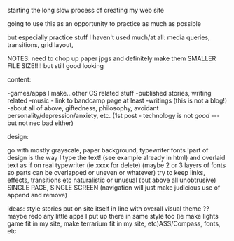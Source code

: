 starting the long slow process of creating my web site<br>

going to use this as an opportunity to practice as much as possible<br>

but especially practice stuff I haven't used much/at all: media queries, transitions, grid layout,


NOTES:  need to chop up paper jpgs and definitely make them SMALLER FILE SIZE!!!! but still good looking


 content:

-games/apps I make...other CS related stuff
-published stories, writing related
-music - link to bandcamp page at least
-writings (this is not a blog!)
    -about all of above, giftedness, philosophy, avoidant personality/depression/anxiety, etc.
     (1st post - technology is not _good_ ---but not nec bad either)

design:

go with mostly grayscale, paper background, typewriter fonts
!part of design is the way I type the text! (see example already in html) and overlaid text as if on real typewriter (ie xxxx for delete)
(maybe 2 or 3 layers of fonts so parts can be overlapped or uneven or whatever)
try to keep links, effects, transitions etc naturalistic or unusual (but above all unobtrusive)
SINGLE PAGE, SINGLE SCREEN (navigation will just make judicious use of append and remove)



ideas:
style stories put on site itself in line with overall visual theme
??maybe redo any little apps I put up there in same style too (ie make lights game fit in my site, make terrarium fit in my site, etc)ASS/Compass, fonts, etc<br>
